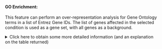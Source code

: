 #### <a name='goenrich'></a>GO Enrichment:

This feature can perform an over-representation analysis for Gene Ontology terms in a list of Entrez Gene IDs.
The list of genes affected in the selected condition is used as a gene set, with all genes as a background.

<details>
  <summary>
  Click here to obtain some more detailed information (and an explanation on the table returned)
  </summary>

The **enrichGO** method (from the `clusterProfiler` package) is used for this purpose.

The columns in the resulting table show the following information: <br>

- *ID*: The ID for the GO term (with a button to open the corresponding entry to the AmiGO database)
- *Description*: The description of the GO term
- *GeneRatio*: The ratio between the number of genes associated with the term VS the ones not associated, in the subset of the affected genes for the condition
- *BgRatio*: The ratio between the number of genes associated with the term VS the ones not associated, in the set of background genes
- *pvalue*: The p-value for over-representation of the GO term in the set of affected genes versus the background
- *p.adjust*: The adjusted p-value, after correction via the Benjamini-Hochberg method (to control the FDR, False Discovery Rate)
- *qvalue*: The q-value for the gene set, as a means to control the positive False Discovery Rate (pFDR)
- *geneID*: The list of affected genes associated with the term, separated by the "/" character symbol; this column returns HGNC gene symbols for increased readability
- *Count*: The number of affected genes associated with the GO term

</details>
